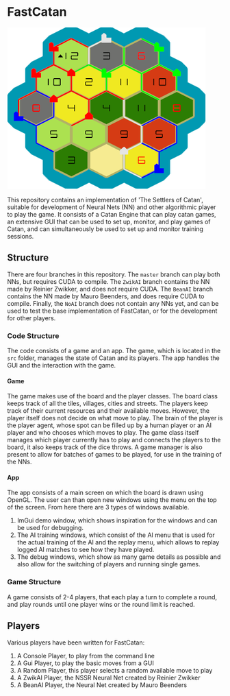 # FastCatan

![This image contains an example of a catan game played with FastCatan, with streets, villages, and cities.](./various/board.png "Board of Catan")

This repository contains an implementation of 'The Settlers of Catan', 
suitable for development of Neural Nets (NN) and other algorithmic player to play the game.
It consists of a Catan Engine that can play catan games, 
an extensive GUI that can be used to set up, monitor, and play games of Catan, 
and can simultaneously be used to set up and monitor training sessions.

## Structure

There are four branches in this repository. The `master` branch can play both NNs, but requires CUDA to compile. 
The `ZwikAI` branch contains the NN made by Reinier Zwikker, and does not require CUDA. 
The `BeanAI` branch contains the NN made by Mauro Beenders, and does require CUDA to compile.
Finally, the `NoAI` branch does not contain any NNs yet, and can be used to test the base implementation of FastCatan, or for the development for other players.

### Code Structure

The code consists of a game and an app. The game, which is located in the `src` folder, manages the state of Catan and its players. The app handles the GUI and the interaction with the game.

#### Game

The game makes use of the board and the player classes. The board class keeps track of all the tiles, villages, cities and streets. The players keep track of their current resources and their available moves.
However, the player itself does not decide on what move to play. The brain of the player is the player agent, whose spot can be filled up by a human player or an AI player and who chooses which moves to play.
The game class itself manages which player currently has to play and connects the players to the board, it also keeps track of the dice throws.
A game manager is also present to allow for batches of games to be played, for use in the training of the NNs.

#### App

The app consists of a main screen on which the board is drawn using OpenGL. The user can than open new windows using the menu on the top of the screen. From here there are 3 types of windows available.
1) ImGui demo window, which shows inspiration for the windows and can be used for debugging.
2) The AI training windows, which consist of the AI menu that is used for the actual training of the AI and the replay menu, which allows to replay logged AI matches to see how they have played.
3) The debug windows, which show as many game details as possible and also allow for the switching of players and running single games.

### Game Structure

A game consists of 2-4 players, that each play a turn to complete a round, and play rounds until one player wins or the round limit is reached.

## Players

Various players have been written for FastCatan:

1. A Console Player, to play from the command line
2. A Gui Player, to play the basic moves from a GUI
3. A Random Player, this player selects a random available move to play
4. A ZwikAI Player, the NSSR Neural Net created by Reinier Zwikker
5. A BeanAI Player, the Neural Net created by Mauro Beenders
